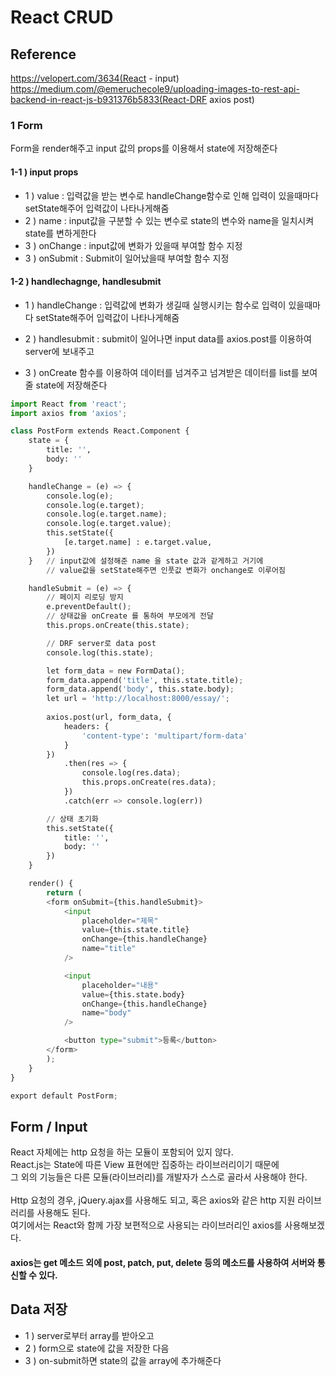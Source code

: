 # React CRUD
## Reference
https://velopert.com/3634(React - input)<br/>
https://medium.com/@emeruchecole9/uploading-images-to-rest-api-backend-in-react-js-b931376b5833(React-DRF axios post)<br/>
### 1 Form
Form을 render해주고 input 값의 props를 이용해서 state에 저장해준다

#### 1-1 ) input props
- 1 ) value : 입력값을 받는 변수로 handleChange함수로 인해 입력이 있을때마다 setState해주어 입력값이 나타나게해줌
- 2 ) name : input값을 구분할 수 있는 변수로 state의 변수와 name을 일치시켜 state를 변하게한다
- 3 ) onChange : input값에 변화가 있을때 부여할 함수 지정
- 3 ) onSubmit : Submit이 일어났을때 부여할 함수 지정

#### 1-2 ) handlechagnge, handlesubmit
- 1 ) handleChange : 입력값에 변화가 생길때 실행시키는 함수로 입력이 있을때마다 setState해주어 입력값이 나타나게해줌

- 2 ) handlesubmit : submit이 일어나면 input data를 axios.post를 이용하여 server에 보내주고
- 3 ) onCreate 함수를 이용하여 데이터를 넘겨주고 넘겨받은 데이터를 list를 보여줄 state에 저장해준다

```python
import React from 'react';
import axios from 'axios';

class PostForm extends React.Component {
    state = {
        title: '',
        body: ''
    }

    handleChange = (e) => {
        console.log(e);
        console.log(e.target);
        console.log(e.target.name);
        console.log(e.target.value);
        this.setState({
            [e.target.name] : e.target.value,
        })
    }   // input값에 설정해준 name 을 state 값과 같게하고 거기에
        // value값을 setState해주면 인풋값 변화가 onchange로 이루어짐 

    handleSubmit = (e) => {
        // 페이지 리로딩 방지
        e.preventDefault();
        // 상태값을 onCreate 를 통하여 부모에게 전달
        this.props.onCreate(this.state);

        // DRF server로 data post
        console.log(this.state);

        let form_data = new FormData();
        form_data.append('title', this.state.title);
        form_data.append('body', this.state.body);
        let url = 'http://localhost:8000/essay/';
        
        axios.post(url, form_data, {
            headers: {
                'content-type': 'multipart/form-data'
            }
        })
            .then(res => {
                console.log(res.data);
                this.props.onCreate(res.data);
            })
            .catch(err => console.log(err))

        // 상태 초기화
        this.setState({
            title: '',
            body: ''
        })
    }

    render() {
        return (
        <form onSubmit={this.handleSubmit}>
            <input
                placeholder="제목"
                value={this.state.title}
                onChange={this.handleChange}
                name="title"
            />

            <input
                placeholder="내용"
                value={this.state.body}
                onChange={this.handleChange}
                name="body"
            />

            <button type="submit">등록</button>
        </form>
        );
    }
}

export default PostForm;
```

## Form / Input
React 자체에는 http 요청을 하는 모듈이 포함되어 있지 않다.<br/>
React.js는 State에 따른 View 표현에만 집중하는 라이브러리이기 때문에<br/>
그 외의 기능들은 다른 모듈(라이브러리)를 개발자가 스스로 골라서 사용해야 한다.<br/>
<br/>
Http 요청의 경우, jQuery.ajax를 사용해도 되고, 혹은 axios와 같은 http 지원 라이브러리를 사용해도 된다.<br/>
여기에서는 React와 함께 가장 보편적으로 사용되는 라이브러리인 axios를 사용해보겠다.<br/>
#### axios는 get 메소드 외에 post, patch, put, delete 등의 메소드를 사용하여 서버와 통신할 수 있다.

## Data 저장
- 1 ) server로부터 array를 받아오고 
- 2 ) form으로 state에 값을 저장한 다음
- 3 ) on-submit하면 state의 값을 array에 추가해준다
